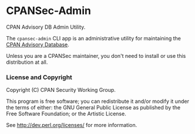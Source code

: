# CPANSec-Admin

CPAN Advisory DB Admin Utility.

The `cpansec-admin` CLI app is an administrative utility for maintaining
the [CPAN Advisory Database](https://github.com/CPAN-Security/cpan-advisory-database).

Unless you are a CPANSec maintainer, you don't need to install or use
this distribution at all.

### License and Copyright

Copyright (C) CPAN Security Working Group.

This program is free software; you can redistribute it and/or modify it
under the terms of either: the GNU General Public License as published
by the Free Software Foundation; or the Artistic License.

See http://dev.perl.org/licenses/ for more information.
